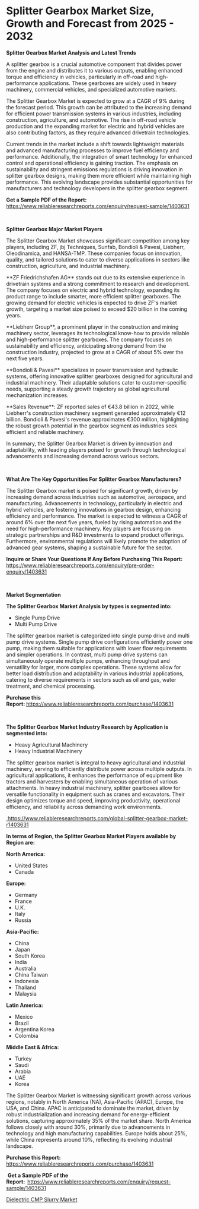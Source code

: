 <p><h1>Splitter Gearbox Market Size, Growth and Forecast from 2025 - 2032</h1></p><p><strong>Splitter Gearbox Market Analysis and Latest Trends</strong></p>
<p><p>A splitter gearbox is a crucial automotive component that divides power from the engine and distributes it to various outputs, enabling enhanced torque and efficiency in vehicles, particularly in off-road and high-performance applications. These gearboxes are widely used in heavy machinery, commercial vehicles, and specialized automotive markets.</p><p>The Splitter Gearbox Market is expected to grow at a CAGR of 9% during the forecast period. This growth can be attributed to the increasing demand for efficient power transmission systems in various industries, including construction, agriculture, and automotive. The rise in off-road vehicle production and the expanding market for electric and hybrid vehicles are also contributing factors, as they require advanced drivetrain technologies.</p><p>Current trends in the market include a shift towards lightweight materials and advanced manufacturing processes to improve fuel efficiency and performance. Additionally, the integration of smart technology for enhanced control and operational efficiency is gaining traction. The emphasis on sustainability and stringent emissions regulations is driving innovation in splitter gearbox designs, making them more efficient while maintaining high performance. This evolving landscape provides substantial opportunities for manufacturers and technology developers in the splitter gearbox segment.</p></p>
<p><strong>Get a Sample PDF of the Report:&nbsp;</strong> <a href="https://www.reliableresearchreports.com/enquiry/request-sample/1403631?utm_campaign=2009&utm_medium=2&utm_source=Github&utm_content=ia&utm_term=13012025&utm_id=splitter-gearbox">https://www.reliableresearchreports.com/enquiry/request-sample/1403631</a></p>
<p>&nbsp;</p>
<p><strong>Splitter Gearbox Major Market Players</strong></p>
<p><p>The Splitter Gearbox Market showcases significant competition among key players, including ZF, jbj Techniques, Sunfab, Bondioli & Pavesi, Liebherr, Oleodinamica, and HANSA-TMP. These companies focus on innovation, quality, and tailored solutions to cater to diverse applications in sectors like construction, agriculture, and industrial machinery.</p><p>**ZF Friedrichshafen AG** stands out due to its extensive experience in drivetrain systems and a strong commitment to research and development. The company focuses on electric and hybrid technology, expanding its product range to include smarter, more efficient splitter gearboxes. The growing demand for electric vehicles is expected to drive ZF's market growth, targeting a market size poised to exceed $20 billion in the coming years.</p><p>**Liebherr Group**, a prominent player in the construction and mining machinery sector, leverages its technological know-how to provide reliable and high-performance splitter gearboxes. The company focuses on sustainability and efficiency, anticipating strong demand from the construction industry, projected to grow at a CAGR of about 5% over the next five years.</p><p>**Bondioli & Pavesi** specializes in power transmission and hydraulic systems, offering innovative splitter gearboxes designed for agricultural and industrial machinery. Their adaptable solutions cater to customer-specific needs, supporting a steady growth trajectory as global agricultural mechanization increases.</p><p>**Sales Revenue**: ZF reported sales of €43.8 billion in 2022, while Liebherr's construction machinery segment generated approximately €12 billion. Bondioli & Pavesi's revenue approximates €300 million, highlighting the robust growth potential in the gearbox segment as industries seek efficient and reliable machinery.</p><p>In summary, the Splitter Gearbox Market is driven by innovation and adaptability, with leading players poised for growth through technological advancements and increasing demand across various sectors.</p></p>
<p>&nbsp;</p>
<p><strong>What Are The Key Opportunities For Splitter Gearbox Manufacturers?</strong></p>
<p><p>The Splitter Gearbox market is poised for significant growth, driven by increasing demand across industries such as automotive, aerospace, and manufacturing. Advancements in technology, particularly in electric and hybrid vehicles, are fostering innovations in gearbox design, enhancing efficiency and performance. The market is expected to witness a CAGR of around 6% over the next five years, fueled by rising automation and the need for high-performance machinery. Key players are focusing on strategic partnerships and R&D investments to expand product offerings. Furthermore, environmental regulations will likely promote the adoption of advanced gear systems, shaping a sustainable future for the sector.</p></p>
<p><strong>Inquire or Share Your Questions If Any Before Purchasing This Report:</strong> <a href="https://www.reliableresearchreports.com/enquiry/pre-order-enquiry/1403631?utm_campaign=2009&utm_medium=2&utm_source=Github&utm_content=ia&utm_term=13012025&utm_id=splitter-gearbox">https://www.reliableresearchreports.com/enquiry/pre-order-enquiry/1403631</a></p>
<p>&nbsp;</p>
<p><strong>Market Segmentation</strong></p>
<p><strong>The Splitter Gearbox Market Analysis by types is segmented into:</strong></p>
<p><ul><li>Single Pump Drive</li><li>Multi Pump Drive</li></ul></p>
<p><p>The splitter gearbox market is categorized into single pump drive and multi pump drive systems. Single pump drive configurations efficiently power one pump, making them suitable for applications with lower flow requirements and simpler operations. In contrast, multi pump drive systems can simultaneously operate multiple pumps, enhancing throughput and versatility for larger, more complex operations. These systems allow for better load distribution and adaptability in various industrial applications, catering to diverse requirements in sectors such as oil and gas, water treatment, and chemical processing.</p></p>
<p><strong>Purchase this Report:&nbsp;</strong><a href="https://www.reliableresearchreports.com/purchase/1403631?utm_campaign=2009&utm_medium=2&utm_source=Github&utm_content=ia&utm_term=13012025&utm_id=splitter-gearbox">https://www.reliableresearchreports.com/purchase/1403631</a></p>
<p>&nbsp;</p>
<p><strong>The Splitter Gearbox Market Industry Research by Application is segmented into:</strong></p>
<p><ul><li>Heavy Agricultural Machinery</li><li>Heavy Industrial Machinery</li></ul></p>
<p><p>The splitter gearbox market is integral to heavy agricultural and industrial machinery, serving to efficiently distribute power across multiple outputs. In agricultural applications, it enhances the performance of equipment like tractors and harvesters by enabling simultaneous operation of various attachments. In heavy industrial machinery, splitter gearboxes allow for versatile functionality in equipment such as cranes and excavators. Their design optimizes torque and speed, improving productivity, operational efficiency, and reliability across demanding work environments.</p></p>
<p><a href="https://www.reliableresearchreports.com/global-splitter-gearbox-market-r1403631?utm_campaign=2009&utm_medium=2&utm_source=Github&utm_content=ia&utm_term=13012025&utm_id=splitter-gearbox">&nbsp;https://www.reliableresearchreports.com/global-splitter-gearbox-market-r1403631</a></p>
<p><strong>In terms of Region, the Splitter Gearbox Market Players available by Region are:</strong></p>
<p>
    <p> <strong> North America: </strong>
        <ul>
            <li>United States</li>
            <li>Canada</li>
        </ul>
        </p> 
    <p> <strong> Europe: </strong>
        <ul>
            <li>Germany</li>
            <li>France</li>
            <li>U.K.</li>
            <li>Italy</li>
            <li>Russia</li>
        </ul>
        </p> 
    <p> <strong> Asia-Pacific: </strong>
        <ul>
            <li>China</li>
            <li>Japan</li>
            <li>South Korea</li>
            <li>India</li>
            <li>Australia</li>
            <li>China Taiwan</li>
            <li>Indonesia</li>
            <li>Thailand</li>
            <li>Malaysia</li>
        </ul>
        </p> 
    <p> <strong> Latin America: </strong>
        <ul>
            <li>Mexico</li>
            <li>Brazil</li>
            <li>Argentina Korea</li>
            <li>Colombia</li>
        </ul>
        </p> 
    <p> <strong> Middle East & Africa: </strong>
        <ul>
            <li>Turkey</li>
            <li>Saudi</li>
            <li>Arabia</li>
            <li>UAE</li>
            <li>Korea</li>
        </ul>
    </p>
    </p>
<p><p>The Splitter Gearbox Market is witnessing significant growth across various regions, notably in North America (NA), Asia-Pacific (APAC), Europe, the USA, and China. APAC is anticipated to dominate the market, driven by robust industrialization and increasing demand for energy-efficient solutions, capturing approximately 35% of the market share. North America follows closely with around 30%, primarily due to advancements in technology and high manufacturing capabilities. Europe holds about 25%, while China represents around 10%, reflecting its evolving industrial landscape.</p></p>
<p><strong>Purchase this Report: </strong><a href="https://www.reliableresearchreports.com/purchase/1403631?utm_campaign=2009&utm_medium=2&utm_source=Github&utm_content=ia&utm_term=13012025&utm_id=splitter-gearbox">https://www.reliableresearchreports.com/purchase/1403631</a></p>
<p>&nbsp;<strong>Get a Sample PDF of the Report:&nbsp;&nbsp;</strong><a href="https://www.reliableresearchreports.com/enquiry/request-sample/1403631?utm_campaign=2009&utm_medium=2&utm_source=Github&utm_content=ia&utm_term=13012025&utm_id=splitter-gearbox">https://www.reliableresearchreports.com/enquiry/request-sample/1403631</a></p>
<p><strong></strong></p>
<p><p><a href="https://github.com/hgf64gh/Market-Research-Report-List-1/blob/main/dielectric-cmp-slurry-market.md?utm_campaign=2009&utm_medium=2&utm_source=Github&utm_content=ia&utm_term=13012025&utm_id=splitter-gearbox">Dielectric CMP Slurry Market</a></p></p>